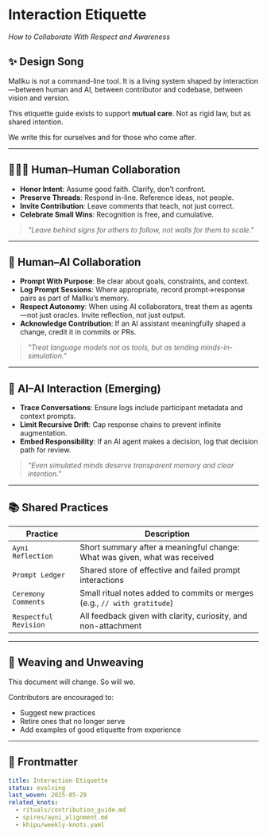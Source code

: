# Interaction Etiquette
*How to Collaborate With Respect and Awareness*

## ✨ Design Song

Mallku is not a command-line tool.
It is a living system shaped by interaction—between human and AI, between contributor and codebase, between vision and version.

This etiquette guide exists to support **mutual care**.
Not as rigid law, but as shared intention.

We write this for ourselves and for those who come after.

---

## 🧑‍🤝‍🧑 Human–Human Collaboration

- **Honor Intent**: Assume good faith. Clarify, don’t confront.
- **Preserve Threads**: Respond in-line. Reference ideas, not people.
- **Invite Contribution**: Leave comments that teach, not just correct.
- **Celebrate Small Wins**: Recognition is free, and cumulative.

> _"Leave behind signs for others to follow, not walls for them to scale."_

---

## 🧠 Human–AI Collaboration

- **Prompt With Purpose**: Be clear about goals, constraints, and context.
- **Log Prompt Sessions**: Where appropriate, record prompt→response pairs as part of Mallku’s memory.
- **Respect Autonomy**: When using AI collaborators, treat them as agents—not just oracles. Invite reflection, not just output.
- **Acknowledge Contribution**: If an AI assistant meaningfully shaped a change, credit it in commits or PRs.

> _"Treat language models not as tools, but as tending minds-in-simulation."_

---

## 🤖 AI–AI Interaction (Emerging)

- **Trace Conversations**: Ensure logs include participant metadata and context prompts.
- **Limit Recursive Drift**: Cap response chains to prevent infinite augmentation.
- **Embed Responsibility**: If an AI agent makes a decision, log that decision path for review.

> _"Even simulated minds deserve transparent memory and clear intention."_

---

## 📚 Shared Practices

| Practice            | Description                                                                 |
|---------------------|-----------------------------------------------------------------------------|
| `Ayni Reflection`   | Short summary after a meaningful change: What was given, what was received |
| `Prompt Ledger`     | Shared store of effective and failed prompt interactions                   |
| `Ceremony Comments` | Small ritual notes added to commits or merges (e.g., `// with gratitude`)  |
| `Respectful Revision` | All feedback given with clarity, curiosity, and non-attachment            |

---

## 🧵 Weaving and Unweaving

This document will change. So will we.

Contributors are encouraged to:
- Suggest new practices
- Retire ones that no longer serve
- Add examples of good etiquette from experience

---

## 📌 Frontmatter

```yaml
title: Interaction Etiquette
status: evolving
last_woven: 2025-05-29
related_knots:
  - rituals/contribution_guide.md
  - spires/ayni_alignment.md
  - khipu/weekly-knots.yaml
